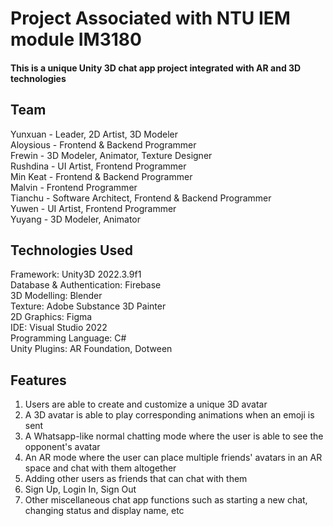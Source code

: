# Project Associated with NTU IEM module IM3180
  
#### This is a unique Unity 3D chat app project integrated with AR and 3D technologies

## Team  
Yunxuan - Leader, 2D Artist, 3D Modeler  
Aloysious - Frontend & Backend Programmer  
Frewin - 3D Modeler, Animator, Texture Designer  
Rushdina - UI Artist, Frontend Programmer  
Min Keat - Frontend & Backend Programmer  
Malvin - Frontend Programmer  
Tianchu - Software Architect, Frontend & Backend Programmer  
Yuwen - UI Artist, Frontend Programmer  
Yuyang - 3D Modeler, Animator  
  
## Technologies Used  
Framework: Unity3D 2022.3.9f1  
Database & Authentication: Firebase  
3D Modelling: Blender  
Texture: Adobe Substance 3D Painter  
2D Graphics: Figma  
IDE: Visual Studio 2022  
Programming Language: C#  
Unity Plugins: AR Foundation, Dotween  

## Features
1. Users are able to create and customize a unique 3D avatar  
2. A 3D avatar is able to play corresponding animations when an emoji is sent  
3. A Whatsapp-like normal chatting mode where the user is able to see the opponent's avatar  
4. An AR mode where the user can place multiple friends' avatars in an AR space and chat with them altogether  
5. Adding other users as friends that can chat with them  
6. Sign Up, Login In, Sign Out  
7. Other miscellaneous chat app functions such as starting a new chat, changing status and display name, etc  
